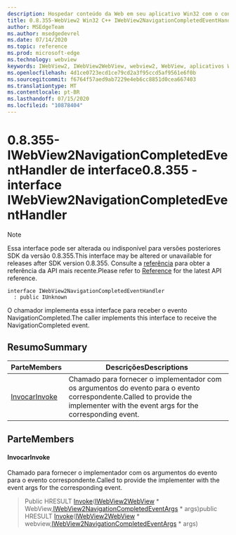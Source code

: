 ```yaml
---
description: Hospedar conteúdo da Web em seu aplicativo Win32 com o controle WebView2 do Microsoft Edge
title: 0.8.355-WebView2 Win32 C++ IWebView2NavigationCompletedEventHandler
author: MSEdgeTeam
ms.author: msedgedevrel
ms.date: 07/14/2020
ms.topic: reference
ms.prod: microsoft-edge
ms.technology: webview
keywords: IWebView2, IWebView2WebView, webview2, WebView, aplicativos Win32, Win32, Edge
ms.openlocfilehash: 4d1ce0723ecd1ce79cd2a3f95ccd5af9561e6f0b
ms.sourcegitcommit: f6764f57aed9ab7229e4eb6cc8851d0cea667403
ms.translationtype: MT
ms.contentlocale: pt-BR
ms.lasthandoff: 07/15/2020
ms.locfileid: "10878404"
---
```

# <span data-ttu-id="a342b-104">0.8.355-IWebView2NavigationCompletedEventHandler de interface</span><span class="sxs-lookup"><span data-stu-id="a342b-104">0.8.355 - interface IWebView2NavigationCompletedEventHandler</span></span> 

> [!NOTE]
> <span data-ttu-id="a342b-105">Essa interface pode ser alterada ou indisponível para versões posteriores SDK da versão 0.8.355.</span><span class="sxs-lookup"><span data-stu-id="a342b-105">This interface may be altered or unavailable for releases after SDK version 0.8.355.</span></span> <span data-ttu-id="a342b-106">Consulte a [referência](../../../webview2-api-reference.md) para obter a referência da API mais recente.</span><span class="sxs-lookup"><span data-stu-id="a342b-106">Please refer to [Reference](../../../webview2-api-reference.md) for the latest API reference.</span></span>

```
interface IWebView2NavigationCompletedEventHandler
  : public IUnknown
```

<span data-ttu-id="a342b-107">O chamador implementa essa interface para receber o evento NavigationCompleted.</span><span class="sxs-lookup"><span data-stu-id="a342b-107">The caller implements this interface to receive the NavigationCompleted event.</span></span>

## <span data-ttu-id="a342b-108">Resumo</span><span class="sxs-lookup"><span data-stu-id="a342b-108">Summary</span></span>

 <span data-ttu-id="a342b-109">Parte</span><span class="sxs-lookup"><span data-stu-id="a342b-109">Members</span></span>                        | <span data-ttu-id="a342b-110">Descrições</span><span class="sxs-lookup"><span data-stu-id="a342b-110">Descriptions</span></span>
--------------------------------|---------------------------------------------
[<span data-ttu-id="a342b-111">Invocar</span><span class="sxs-lookup"><span data-stu-id="a342b-111">Invoke</span></span>](#invoke) | <span data-ttu-id="a342b-112">Chamado para fornecer o implementador com os argumentos do evento para o evento correspondente.</span><span class="sxs-lookup"><span data-stu-id="a342b-112">Called to provide the implementer with the event args for the corresponding event.</span></span>

## <span data-ttu-id="a342b-113">Parte</span><span class="sxs-lookup"><span data-stu-id="a342b-113">Members</span></span>

#### <span data-ttu-id="a342b-114">Invocar</span><span class="sxs-lookup"><span data-stu-id="a342b-114">Invoke</span></span> 

<span data-ttu-id="a342b-115">Chamado para fornecer o implementador com os argumentos do evento para o evento correspondente.</span><span class="sxs-lookup"><span data-stu-id="a342b-115">Called to provide the implementer with the event args for the corresponding event.</span></span>

> <span data-ttu-id="a342b-116">Public HRESULT [Invoke](#invoke)([IWebView2WebView](IWebView2WebView.md) \* WebView,[IWebView2NavigationCompletedEventArgs](IWebView2NavigationCompletedEventArgs.md) \* args)</span><span class="sxs-lookup"><span data-stu-id="a342b-116">public HRESULT [Invoke](#invoke)([IWebView2WebView](IWebView2WebView.md) \* webview,[IWebView2NavigationCompletedEventArgs](IWebView2NavigationCompletedEventArgs.md) \* args)</span></span>

